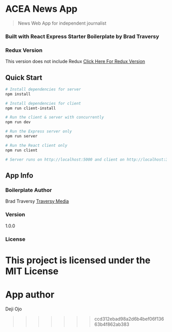 
# ACEA News App

> News Web App for independent journalist

### Built with React Express Starter Boilerplate by Brad Traversy

### Redux Version
This version does not include Redux
[Click Here For Redux Version](https://github.com/bradtraversy/react_redux_express_starter) 

## Quick Start

``` bash
# Install dependencies for server
npm install

# Install dependencies for client
npm run client-install

# Run the client & server with concurrently
npm run dev

# Run the Express server only
npm run server

# Run the React client only
npm run client

# Server runs on http://localhost:5000 and client on http://localhost:3000
```

## App Info

### Boilerplate Author

Brad Traversy
[Traversy Media](http://www.traversymedia.com)

### Version

1.0.0

### License

This project is licensed under the MIT License
=======
# App author

Deji Ojo
>>>>>>> ccd312ebad98a2d6b4bef06f13663b4f862ab383
